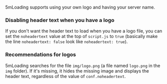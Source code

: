5mLoading supports using your own logo and having your server name.

### Disabling header text when you have a logo
If you don't want the header text to load when you have a logo file, you can set the `noheadertext` value at the top of `script.js` to `true` (basically make the line `noheadertext: false` look like `noheadertext: true`).

### Recommendations for logos
5mLoading searches for the file `img/logo.png` (a file named `logo.png` in the `img` folder). If it's missing, it hides the missing image and displays the header text, regardless of the value of `conf.noheadertext`.